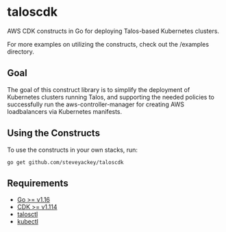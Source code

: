 # taloscdk

AWS CDK constructs in Go for deploying Talos-based Kubernetes clusters. 

For more examples on utilizing the constructs, check out the /examples directory. 

## Goal
The goal of this construct library is to simplify the deployment of Kubernetes clusters running Talos, and supporting the needed policies to successfully run the aws-controller-manager for creating AWS loadbalancers via Kubernetes manifests.

## Using the Constructs
To use the constructs in your own stacks, run:
```
go get github.com/steveyackey/taloscdk
```

## Requirements
- [Go >= v1.16](https://golang.org/dl/)
- [CDK >= v1.114](https://docs.aws.amazon.com/cdk/latest/guide/getting_started.html#getting_started_install)
- [talosctl](https://www.talos.dev/docs/v0.11/introduction/quickstart/)
- [kubectl](https://kubernetes.io/docs/tasks/tools/)
